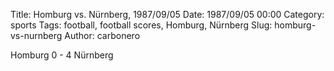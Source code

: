Title: Homburg vs. Nürnberg, 1987/09/05
Date: 1987/09/05 00:00
Category: sports
Tags: football, football scores, Homburg, Nürnberg
Slug: homburg-vs-nurnberg
Author: carbonero


Homburg 0 - 4 Nürnberg
